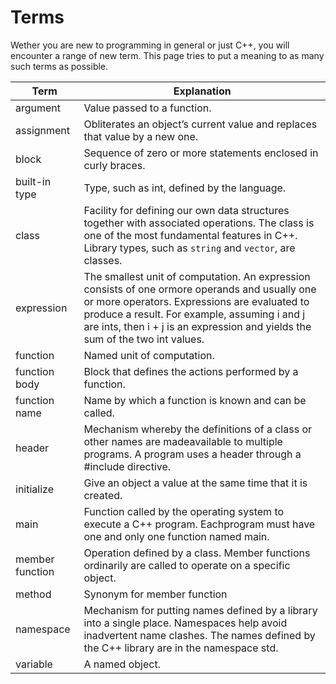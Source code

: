 # Terms

Wether you are new to programming in general or just C++, you will encounter a range of new term. 
This page tries to put a meaning to as many such terms as possible.

|Term|Explanation|
|----|-----------|
|argument|Value passed to a function.|
|assignment|Obliterates an object’s current value and replaces that value by a new one.|
|block|Sequence of zero or more statements enclosed in curly braces.|
|built-in type|Type, such as int, defined by the language.|
|class|Facility for defining our own data structures together with associated operations. The class is one of the most fundamental features in C++. Library types, such as `string` and `vector`, are classes.|
|expression|The smallest unit of computation. An expression consists of one ormore operands and usually one or more operators. Expressions are evaluated to produce a result. For example, assuming i and j are ints, then i + j is an expression and yields the sum of the two int values.|
|function|Named unit of computation.|
|function body|Block that defines the actions performed by a function.|
|function name| Name by which a function is known and can be called.|
|header|Mechanism whereby the definitions of a class or other names are madeavailable to multiple programs. A program uses a header through a #include directive.|
|initialize|Give an object a value at the same time that it is created.|
|main|Function called by the operating system to execute a C++ program. Eachprogram must have one and only one function named main.|
|member function|Operation defined by a class. Member functions ordinarily are called to operate on a specific object.|
|method|Synonym for member function|
|namespace|Mechanism for putting names defined by a library into a single place. Namespaces help avoid inadvertent name clashes. The names defined by the C++ library are in the namespace std.|
|variable|A named object.|
